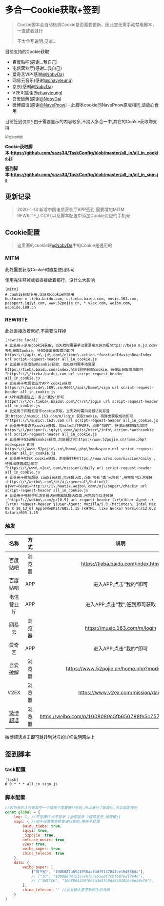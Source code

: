 # 多合一Cookie获取+签到

> Cookie脚本会自动检测Cookie是否需要更新，因此您无需手动禁用脚本，一直放着就行
>
> 不太会写说明,见谅...

目前支持的Cookie获取

- 百度贴吧(感谢...我自己)
- 电信营业厅(感谢...我自己)
- 爱奇艺VIP(感谢[@NobyDa](https://github.com/NobyDa))
- 网易云音乐(感谢[@chavyleung](https://github.com/chavyleung))
- 京东(感谢[@NobyDa](https://github.com/NobyDa))
- V2EX(感谢[@chavyleung](https://github.com/chavyleung))
- 吾爱破解(感谢[@NobyDa](https://github.com/NobyDa))
- 微博超话(感谢[@NavePnow](https://github.com/NavePnow/Profiles)) - 此脚本cookie同NavePnow原版相同,请放心食用

目前签到仅`京东`由于需要显示的内容较多,不纳入多合一中,其它的Cookie获取均支持

<img src="assets/签到示例图.png" alt="签到示例图" style="zoom:67%;" />

**Cookie获取脚本:https://github.com/sazs34/TaskConfig/blob/master/all_in/all_in_cookie.js**

**签到脚本:https://github.com/sazs34/TaskConfig/blob/master/all_in/all_in_sign.js**

## 更新记录

> 2020-1-13 新增中国电信营业厅APP签到,需要增加MITM REWRITE_LOCAL以及脚本配置中添加Cookie对应的手机号

## Cookie配置

> 这里面的cookie跟[@NobyDa](https://github.com/NobyDa/Script)中的Cookie是通用的



### MITM

此处需要获取Cookie时直接使用即可

使用完注释掉或者直接放着都行，没什么大影响

```
[mitm]
# cookie获取专用,仅获取cookie时使用
hostname = tieba.baidu.com, c.tieba.baidu.com, music.163.com, passport.iqiyi.com, www.52pojie.cn, *.v2ex.com, weibo.com, wapside.189.cn
```
### REWRITE

此处直接放着就好,不需要注释掉

```
[rewrite_local]
# 此处用于京东cookie获取，当失效时需要手动登录京东网页版https://bean.m.jd.com/ 签到获取Cookie, 待QX弹出获取成功即可
https:\/\/api\.m\.jd\.com\/client\.action.*functionId=signBeanIndex url script-request-header all_in_cookie.js
# 此处用于百度贴吧cookie获取，当失效时需手动登录https://tieba.baidu.com/index.html贴吧获取cookie，待弹出获取成功即可
^https?:\/\/tieba.baidu\.com url script-request-header all_in_cookie.js
# 此处用于电信营业厅APP cookie获取
https:\/\/wapside\.189\.cn:9001\/api\/home\/sign url script-request-header all_in_cookie.js
# APP端直接进去，点击"我的"即可
https?:\/\/c\.tieba\.baidu\.com\/c\/s\/login url script-request-header all_in_cookie.js
# 此处用于网易云音乐cookie获取，当失效时需浏览器访问并登录:https://music.163.com/m/login 获取cookie，待弹出获取成功即可
^https?:\/\/music\.163\.com url script-request-header all_in_cookie.js
# 此处用于爱奇艺cookie获取，加mitm后打开APP，点击“我的”，待弹出获取成功即可
https:\/\/passport\.iqiyi\.com\/apis\/user\/info\.action.*authcookie url script-request-header all_in_cookie.js
# 此处用于52破解cookie获取,浏览器访问https://www.52pojie.cn/home.php?mod=space 即可
https:\/\/www\.52pojie\.cn\/home\.php\?mod=space url script-request-header all_in_cookie.js
# 此处用于V2EX cookie获取，浏览器打开https://www.v2ex.com/mission/daily ，待弹出获取成功即可
^https:\/\/www\.v2ex\.com\/mission\/daily url script-request-header all_in_cookie.js
# 此处用于微博超话 cookie获取,打开超话页,点击'签到'或'已签到',用完后可以注释掉
;https:\/\/weibo\.com\/p\/aj\/general\/button\?ajwvr=6&api=http:\/\/i\.huati\.weibo\.com\/aj\/super\/checkin url script-request-header all_in_cookie.js
# 此处用于强制手机浏览器访问电脑端超话页面,用完后可以注释掉
;^https?://weibo\.com/p/[0-9] url request-header (\r\n)User-Agent:.+(\r\n) request-header $1User-Agent: Mozilla/5.0 (Macintosh; Intel Mac OS X 10_13_6) AppleWebKit/605.1.15 (KHTML, like Gecko) Version/12.0.2 Safari/605.1.15

```

### 触发

|                             名称                             |  方式  |                            说明                            |
| :----------------------------------------------------------: | :----: | :--------------------------------------------------------: |
|                           百度贴吧                           | 浏览器 |             https://tieba.baidu.com/index.html             |
|                           百度贴吧                           |  APP   |                   进入APP,点击"我的"即可                   |
|                          电信营业厅                          |  APP   |               进入APP,点击"我",签到即可获取                |
|                            网易云                            | 浏览器 |               https://music.163.com/m/login                |
|                            爱奇艺                            |  APP   |                   进入APP,点击"我的"即可                   |
|                           吾爱破解                           | 浏览器 |         https://www.52pojie.cn/home.php?mod=space          |
|                             V2EX                             | 浏览器 |             https://www.v2ex.com/mission/daily             |
| [微博超话](https://nave.work/%E5%BE%AE%E5%8D%9A%E8%B6%85%E8%AF%9D%E8%87%AA%E5%8A%A8%E7%AD%BE%E5%88%B0%E8%84%9A%E6%9C%AC.html) | 浏览器 | https://weibo.com/p/1008080c5fb650788fe5c7577f0b6ec4a34038 |

微博超话点击即可跳转到对应的详细说明网站上

## 签到脚本

### task配置

```
[task]
0 0 * * * all_in_sign.js
```

### 脚本配置

```javascript
//因为有的人只有其中一个或两个需要进行签到,所以进行了配置化,可以指定签到
const global = {
    log: 1, //日志模式:0不显示 1全部显示 2精简显示,推荐值:1
    sign: { //用于设置哪些需要进行签到,哪些不处理
        baidu_tieba: true,
        iqiyi: true,
        _52pojie: true,
        netease_music: true,
        v2ex: true,
        weibo_super: true,
        china_telecom: true
    },
    data: {
        weibo_super: [
            ["周杰伦", "1008087a8941058aaf4df5147042ce104568da"],
            // ["IU", "100808d4151ccebfbae55e8f7c0f68f6d18e4d"],
            // ["SWITCH", "1008084239f063a3d4fb9d38a0182be6e39e76"],
        ],
        china_telecom: '' //此处输入要签到的手机号码
    }
}
```

